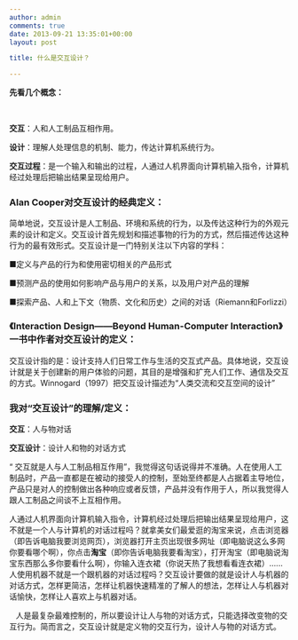 ```yaml
---
author: admin
comments: true
date: 2013-09-21 13:35:01+00:00
layout: post

title: 什么是交互设计？

---
```


**先看几个概念：**




 




**交互**：人和人工制品互相作用。






**设计**：理解人处理信息的机制、能力，传达计算机系统行为。

**交互过程**：是一个输入和输出的过程，人通过人机界面向计算机输入指令，计算机经过处理后把输出结果呈现给用户。





### Alan Cooper对交互设计的经典定义：




简单地说，交互设计是人工制品、环境和系统的行为，以及传达这种行为的外观元素的设计和定义。交互设计首先规划和描述事物的行为的方式，然后描述传达这种行为的最有效形式。交互设计是一门特别关注以下内容的学科：

■定义与产品的行为和使用密切相关的产品形式

■预测产品的使用如何影响产品与用户的关系，以及用户对产品的理解

■探索产品、人和上下文（物质、文化和历史）之间的对话（Riemann和Forlizzi）






### 《Interaction Design——Beyond Human-Computer Interaction》一书中作者对交互设计的定义：


交互设计指的是：设计支持人们日常工作与生活的交互式产品。具体地说，交互设计就是关于创建新的用户体验的问题，其目的是增强和扩充人们工作、通信及交互的方式。Winnogard（1997）把交互设计描述为“人类交流和交互空间的设计”




### 我对“交互设计”的理解/定义：


**交互**：人与物对话

**交互设计**：设计人和物的对话方式


“ 交互就是人与人工制品相互作用”，我觉得这句话说得并不准确。人在使用人工制品时，产品一直都是在被动的接受人的控制，至始至终都是人占据着主导地位，产品只是对人的控制做出各种响应或者反馈，产品并没有作用于人，所以我觉得人跟人工制品之间谈不上互相作用。

人通过人机界面向计算机输入指令，计算机经过处理后把输出结果呈现给用户，这不就是一个人与计算机的对话过程吗？就拿美女们最爱逛的淘宝来说，点击浏览器（即告诉电脑我要浏览网页），浏览器打开主页出现很多网址（即电脑说这么多网你要看哪个啊），你点击**淘宝**（即你告诉电脑我要看淘宝），打开淘宝（即电脑说淘宝东西那么多你要看什么啊），你输入连衣裙（你说天热了我想看看连衣裙）......人使用机器不就是一个跟机器的对话过程吗？交互设计要做的就是设计人与机器的对话方式，怎样更简洁，怎样让机器快速精准的了解人的想法，怎样让人与机器对话愉快，怎样让人喜欢上与机器对话。







   人是最复杂最难控制的，所以要设计让人与物的对话方式，只能选择改变物的交互行为。简而言之，交互设计就是定义物的交互行为，设计人与物的对话方式。




